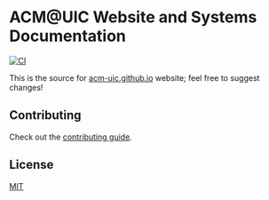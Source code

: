# ACM@UIC Website and Systems Documentation

[![CI](https://github.com/acm-uic/acm-uic.github.io/actions/workflows/ci.yml/badge.svg)](https://github.com/acm-uic/acm-uic.github.io/actions/workflows/ci.yml)

This is the source for [acm-uic.github.io](https://acm-uic.github.io) website; feel free to suggest changes!

## Contributing

Check out the [contributing guide](.github/CONTRIBUTING.md).

## License

[MIT](LICENSE)
